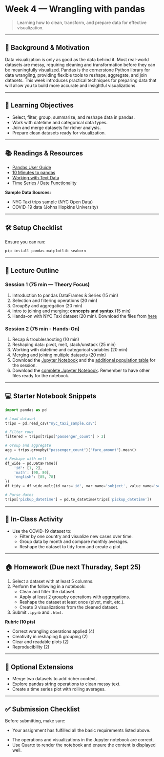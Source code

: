 # Week 4 — Wrangling with pandas

> Learning how to clean, transform, and prepare data for effective visualization.

---

## 📖 Background & Motivation

Data visualization is only as good as the data behind it. Most real-world datasets are messy, requiring cleaning and transformation before they can be meaningfully visualized. Pandas is the cornerstone Python library for data wrangling, providing flexible tools to reshape, aggregate, and join datasets. This week introduces practical techniques for preparing data that will allow you to build more accurate and insightful visualizations.

---

## 🔎 Learning Objectives

- Select, filter, group, summarize, and reshape data in pandas.
- Work with datetime and categorical data types.
- Join and merge datasets for richer analysis.
- Prepare clean datasets ready for visualization.

---

## 📚 Readings & Resources

- [Pandas User Guide](https://pandas.pydata.org/docs/user_guide/index.html)
- [10 Minutes to pandas](https://pandas.pydata.org/docs/user_guide/10min.html)
- [Working with Text Data](https://pandas.pydata.org/docs/user_guide/text.html)
- [Time Series / Date Functionality](https://pandas.pydata.org/docs/user_guide/timeseries.html)

**Sample Data Sources:**

- NYC Taxi trips sample (NYC Open Data)
- COVID-19 data (Johns Hopkins University)

---

## 🛠️ Setup Checklist

Ensure you can run:

```bash
pip install pandas matplotlib seaborn
```

---

## 🧭 Lecture Outline

### Session 1 (75 min — Theory Focus)

1. Introduction to pandas DataFrames & Series (15 min)
2. Selection and filtering operations (20 min)
3. GroupBy and aggregation (20 min)
4. Intro to joining and merging: **concepts and syntax** (15 min)
5. Hands-on with NYC Taxi dataset (20 min). Download the files from [here](week4/file_list.md)



### Session 2 (75 min - Hands-On)

1. Recap & troubleshooting (10 min)
2. Reshaping data: pivot, melt, stack/unstack (25 min)
3. Working with datetime and categorical variables (20 min)
4. Merging and joining multiple datasets (20 min)
5. Download the [Jupyter Notebook](week4/week4_session2_hands_on_student.ipynb) and the [additional population table](week4/nyc_population_2024.csv) for the session.
6. Download the [complete Jupyter Notebook](week4/week4_session2_hands_on.ipynb). Remember to have other files ready for the notebook.


---

## 💻 Starter Notebook Snippets

```python
import pandas as pd

# Load dataset
trips = pd.read_csv("nyc_taxi_sample.csv")

# Filter rows
filtered = trips[trips["passenger_count"] > 2]

# Group and aggregate
agg = trips.groupby("passenger_count")["fare_amount"].mean()

# Reshape with melt
df_wide = pd.DataFrame({
    'id': [1, 2],
    'math': [90, 80],
    'english': [85, 78]
})
df_tidy = df_wide.melt(id_vars='id', var_name='subject', value_name='score')

# Parse dates
trips['pickup_datetime'] = pd.to_datetime(trips['pickup_datetime'])
```

---

## 🧪 In-Class Activity

- Use the COVID-19 dataset to:
  - Filter by one country and visualize new cases over time.
  - Group data by month and compare monthly averages.
  - Reshape the dataset to tidy form and create a plot.

---

## 🏠 Homework (Due next Thursday, Sept 25)

1. Select a dataset with at least 5 columns.
2. Perform the following in a notebook:
   - Clean and filter the dataset.
   - Apply at least 2 groupby operations with aggregations.
   - Reshape the dataset at least once (pivot, melt, etc.).
   - Create 3 visualizations from the cleaned dataset.
3. Submit `.ipynb` and `.html`.

**Rubric (10 pts)**

- Correct wrangling operations applied (4)
- Creativity in reshaping & grouping (2)
- Clear and readable plots (2)
- Reproducibility (2)

---

## 🧩 Optional Extensions

- Merge two datasets to add richer context.
- Explore pandas string operations to clean messy text.
- Create a time series plot with rolling averages.

---

## ✅ Submission Checklist

Before submitting, make sure:

- Your assignment has fulfilled all the basic requirements listed above.

* The operations and visualizations in the Jupyter notebook are correct.
* Use Quarto to render the notebook and ensure the content is displayed well.
